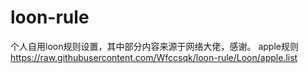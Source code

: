 # loon-rule
个人自用loon规则设置，其中部分内容来源于网络大佬，感谢。
apple规则
https://raw.githubusercontent.com/Wfccsqk/loon-rule/Loon/apple.list
